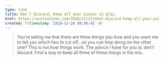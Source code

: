 ```yaml
---
type: link
title: Don’t discard. Keep all your pieces in play.
href: https://austinkleon.com/2018/12/23/dont-discard-keep-all-your-pieces-in-play/
created: !!timestamp '2018-12-28 08:06:42 -8'
---
```

> You’re telling me that there are three things you love and you want me to tell you which two to cut off…so you can limp along on the other one? This is not how things work. The advice I have for you is: don’t discard. Find a way to keep all three of these things in the mix. 